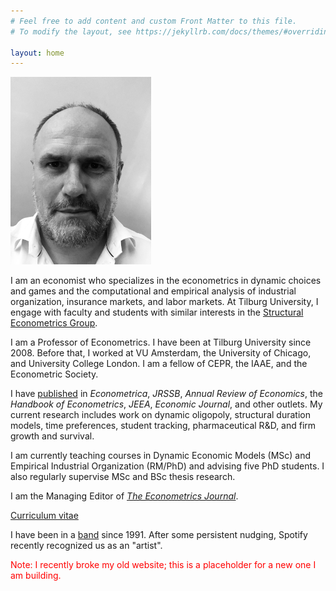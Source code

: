 ```yaml
---
# Feel free to add content and custom Front Matter to this file.
# To modify the layout, see https://jekyllrb.com/docs/themes/#overriding-theme-defaults

layout: home
---
```

<p float="left">
  <img src="img/IMG_2045.jpg" height="300" />
</p>

I am an economist who specializes in the econometrics in dynamic choices and games and the computational and empirical analysis of industrial organization, insurance markets, and labor markets. At Tilburg University, I engage with faculty and students with similar interests in the [Structural Econometrics Group](https://www.tilburgeconomics.nl/seg).

I am a Professor of Econometrics. I have been at Tilburg University since 2008. Before that, I worked at VU Amsterdam, the University of Chicago, and University College London. I am a fellow of CEPR, the IAAE, and the Econometric Society.

I have [published](https://scholar.google.com/citations?user=T3nRoZ8AAAAJ&hl=nl&inst=3385539784813856853&oi=ao) in _Econometrica_, _JRSSB_, _Annual Review of Economics_, the _Handbook of Econometrics_, _JEEA_, _Economic Journal_, and other outlets. My current research includes work on dynamic oligopoly, structural duration models, time preferences, student tracking, pharmaceutical R&D, and firm growth and survival.  

I am currently teaching courses in Dynamic Economic Models (MSc) and Empirical Industrial Organization (RM/PhD) and advising five PhD students. I also regularly supervise MSc and BSc thesis research. 

I am the Managing Editor of [_The Econometrics Journal_](https://res.org.uk/journals/the-econometrics-journal/). 

[Curriculum vitae](cv.pdf)

I have been in a [band](https://blauwedinsdag.com) since 1991. After some persistent nudging, Spotify recently recognized us as an "artist".

<p><span style="color:red">
Note: I recently broke my old website; this is a placeholder for a new one I am building.    
</span></p>